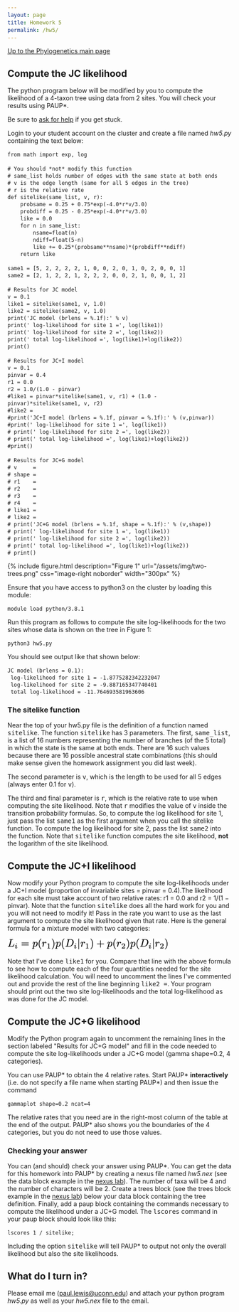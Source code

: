 ```yaml
---
layout: page
title: Homework 5
permalink: /hw5/
---
```

[Up to the Phylogenetics main page](/phylogenetics2022/)

## Compute the JC likelihood

The python program below will be modified by you to compute the likelihood of a 4-taxon tree using data from 2 sites. You will check your results using PAUP\*.

Be sure to [ask for help](mailto:paul.lewis@uconn.edu) if you get stuck.

Login to your student account on the cluster and create a file named _hw5.py_ containing the text below:

    from math import exp, log

    # You should *not* modify this function
    # same_list holds number of edges with the same state at both ends
    # v is the edge length (same for all 5 edges in the tree)
    # r is the relative rate
    def sitelike(same_list, v, r):
        probsame = 0.25 + 0.75*exp(-4.0*r*v/3.0)
        probdiff = 0.25 - 0.25*exp(-4.0*r*v/3.0)
        like = 0.0
        for n in same_list:
            nsame=float(n)
            ndiff=float(5-n)
            like += 0.25*(probsame**nsame)*(probdiff**ndiff)
        return like
    
    same1 = [5, 2, 2, 2, 2, 1, 0, 0, 2, 0, 1, 0, 2, 0, 0, 1]
    same2 = [2, 1, 2, 2, 1, 2, 2, 2, 0, 0, 2, 1, 0, 0, 1, 2]

    # Results for JC model
    v = 0.1
    like1 = sitelike(same1, v, 1.0)
    like2 = sitelike(same2, v, 1.0)
    print('JC model (brlens = %.1f):' % v)
    print(' log-likelihood for site 1 =', log(like1))
    print(' log-likelihood for site 2 =', log(like2))
    print(' total log-likelihood =', log(like1)+log(like2))
    print()

    # Results for JC+I model
    v = 0.1
    pinvar = 0.4
    r1 = 0.0
    r2 = 1.0/(1.0 - pinvar)
    #like1 = pinvar*sitelike(same1, v, r1) + (1.0 - pinvar)*sitelike(same1, v, r2)
    #like2 = 
    #print('JC+I model (brlens = %.1f, pinvar = %.1f):' % (v,pinvar))
    #print(' log-likelihood for site 1 =', log(like1))
    # print(' log-likelihood for site 2 =', log(like2))
    # print(' total log-likelihood =', log(like1)+log(like2))
    #print()

    # Results for JC+G model
    # v     =
    # shape =
    # r1    = 
    # r2    = 
    # r3    = 
    # r4    = 
    # like1 = 
    # like2 = 
    # print('JC+G model (brlens = %.1f, shape = %.1f):' % (v,shape))
    # print(' log-likelihood for site 1 =', log(like1))
    # print(' log-likelihood for site 2 =', log(like2))
    # print(' total log-likelihood =', log(like1)+log(like2))
    # print()
    
{% include figure.html description="Figure 1" url="/assets/img/two-trees.png" css="image-right noborder" width="300px" %}

Ensure that you have access to python3 on the cluster by loading this module:

    module load python/3.8.1

Run this program as follows to compute the site log-likelihoods for the two sites whose data is shown on the tree in Figure 1:

    python3 hw5.py
    
You should see output like that shown below:

    JC model (brlens = 0.1):
     log-likelihood for site 1 = -1.8775282342232047
     log-likelihood for site 2 = -9.887165347740401
     total log-likelihood = -11.764693581963606

### The sitelike function

Near the top of your hw5.py file is the definition of a function named <tt>sitelike</tt>. The function <tt>sitelike</tt> has 3 parameters. The first,
<tt>same_list</tt>, is a list of 16 numbers representing the number
of branches (of the 5 total) in which the state is the same
at both ends. There are 16 such values because there are 16
possible ancestral state combinations (this should make sense
given the homework assignment you did last week). 

The second parameter is <tt>v</tt>, which is the length to be used for all 5
edges (always enter 0.1 for <tt>v</tt>). 

The third and final parameter
is <tt>r</tt>, which is the relative rate to use when computing
the site likelihood. Note that <tt>r</tt> modifies the value of <tt>v</tt>
inside the transition probability formulas. So, to compute the
log likelihood for site 1, just pass the list <tt>same1</tt> as the first
argument when you call the sitelike function. To compute
the log likelihood for site 2, pass the list <tt>same2</tt> into the
function. Note that <tt>sitelike</tt> function computes the site likelihood, **not** the logarithm of the site likelihood.

## Compute the JC+I likelihood

Now modify your Python program to compute the site log-likelihoods under a JC+I model (proportion of invariable sites = pinvar = 0.4).The likelihood for each site must take account of two relative rates: r1 = 0.0 and r2 = 1/(1 − pinvar). Note that the function <tt>sitelike</tt> does all the hard work for you and you will not need to modify it! Pass in the rate you want to use as the last argument to compute the site likelihood given that rate. Here is the general formula for a mixture model with two categories:

![Likelihood for site i](/assets/img/JCIsitelike.png)

Note that I've done <tt>like1</tt> for you. Compare that line with the above formula to see how to compute each of the four quantities needed for the site likelihood calculation. You will need to uncomment the lines I've commented out and provide the rest of the line beginning <tt>like2 =</tt>. Your program should print out the two site log-likelihoods and the total log-likelihood as was done for the JC model.

## Compute the JC+G likelihood

Modify the Python program again to uncomment the remaining lines in the section labeled "Results for JC+G model" and fill in the code needed to compute the site log-likelihoods under a JC+G model (gamma shape=0.2, 4 categories). 

You can use PAUP* to obtain the 4 relative rates. Start PAUP\* **interactively** (i.e. do not specify a file name when starting PAUP\*) and then issue the command 

    gammaplot shape=0.2 ncat=4

The relative rates that you need are in the right-most column of the table at the end of the output. PAUP\* also shows you the boundaries of the 4 categories, but you do not need to use those values.

### Checking your answer

You can (and should) check your answer using PAUP\*. You can get the data for this homework into PAUP\* by creating a nexus file named _hw5.nex_ (see the data block example in the [nexus lab](/nexus/#data-block)). The number of taxa will be 4 and the number of characters will be 2. Create a trees block (see the trees block example in the [nexus lab](/nexus/#trees-block)) below your data block containing the tree definition. Finally, add a paup block containing the commands necessary to compute the likelihood under a JC+G model. The <tt>lscores</tt> command in your paup block should look like this:

    lscores 1 / sitelike;
    
Including the option <tt>sitelike</tt> will tell PAUP* to output not only the overall likelihood but also the site likelihoods.

## What do I turn in?

Please email me ([paul.lewis@uconn.edu](mailto:paul.lewis@uconn.edu)) and attach your python program _hw5.py_ as well as your _hw5.nex_ file to the email.

